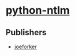 # [python-ntlm](https://pypi.org/project/python-ntlm)



## Publishers
- [joeforker](https://pypi.org/user/joeforker)

